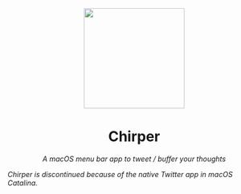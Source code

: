<div align="center">
<img src="docs/img/logo.svg" width="200">
<h1>Chirper</h1>
<i>A macOS menu bar app to tweet / buffer your thoughts
</div>

Chirper is discontinued because of the native Twitter app in macOS Catalina.
